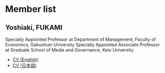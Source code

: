 # Member list
## Yoshiaki, FUKAMI
Specially Appointed Professor at Department of Management, Faculty of Economics, Gakushuin University
Specially Appointed Associate Professor at Graduate School of Media and Governance, Keio University
- [CV (English)](https://github.com/icat-lab/CurriculumVitae/blob/master/english.md)
- [CV (日本語)](https://github.com/icat-lab/CurriculumVitae)
